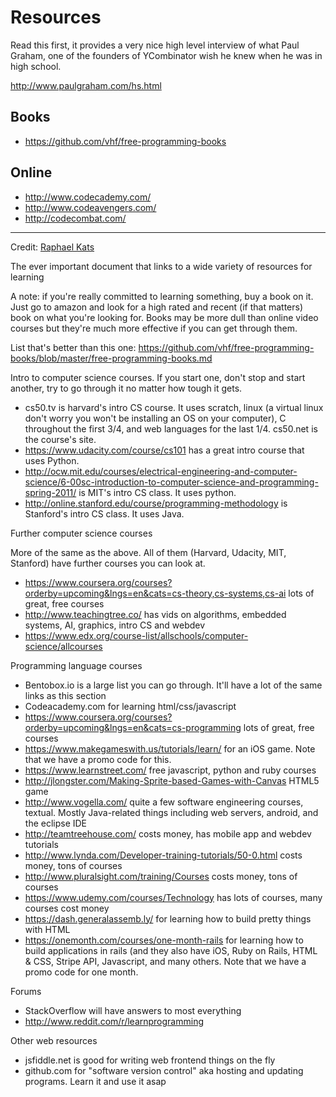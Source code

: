 # Resources

Read this first, it provides a very nice high level interview of what 
Paul Graham, one of the founders of YCombinator wish he knew when he 
was in high school.

http://www.paulgraham.com/hs.html	

## Books

* https://github.com/vhf/free-programming-books

## Online

* http://www.codecademy.com/
* http://www.codeavengers.com/
* http://codecombat.com/

---

Credit: [Raphael Kats](https://github.com/raphaelrk)

The ever important document that links to a wide variety of resources for learning

A note: if you're really committed to learning something, buy a book on it.
Just go to amazon and look for a high rated and recent (if that matters) book
on what you're looking for. Books may be more dull than online video courses
but they're much more effective if you can get through them.

List that's better than this one:
https://github.com/vhf/free-programming-books/blob/master/free-programming-books.md

Intro to computer science courses. If you start one, don't stop and start
another, try to go through it no matter how tough it gets.

* cs50.tv is harvard's intro CS course. It uses scratch, linux (a virtual linux
  don't worry you won't be installing an OS on your computer), C throughout the
  first 3/4, and web languages for the last 1/4. cs50.net is the course's site.
* https://www.udacity.com/course/cs101 has a great intro course that uses
  Python.
* http://ocw.mit.edu/courses/electrical-engineering-and-computer-science/6-00sc-introduction-to-computer-science-and-programming-spring-2011/
  is MIT's intro CS class. It uses python.
* http://online.stanford.edu/course/programming-methodology is Stanford's intro
  CS class. It uses Java.

Further computer science courses

More of the same as the above. All of them (Harvard, Udacity, MIT, Stanford)
have further courses you can look at.

* https://www.coursera.org/courses?orderby=upcoming&lngs=en&cats=cs-theory,cs-systems,cs-ai
  lots of great, free courses
* http://www.teachingtree.co/ has vids on algorithms, embedded systems, AI,
  graphics, intro CS and webdev
* https://www.edx.org/course-list/allschools/computer-science/allcourses

Programming language courses

* Bentobox.io is a large list you can go through. It'll have a lot of the same
  links as this section
* Codeacademy.com for learning html/css/javascript
* https://www.coursera.org/courses?orderby=upcoming&lngs=en&cats=cs-programming
  lots of great, free courses
* https://www.makegameswith.us/tutorials/learn/ for an iOS game. Note that we have a promo code for this.
* https://www.learnstreet.com/ free javascript, python and ruby courses
* http://jlongster.com/Making-Sprite-based-Games-with-Canvas HTML5 game
* http://www.vogella.com/ quite a few software engineering courses, textual.
  Mostly Java-related things including web servers, android, and the eclipse
  IDE
* http://teamtreehouse.com/ costs money, has mobile app and webdev tutorials
* http://www.lynda.com/Developer-training-tutorials/50-0.html costs money, tons
  of courses
* http://www.pluralsight.com/training/Courses costs money, tons of courses
* https://www.udemy.com/courses/Technology has lots of courses, many courses
  cost money
* https://dash.generalassemb.ly/ for learning how to build pretty things with HTML
* https://onemonth.com/courses/one-month-rails for learning how to build applications in rails (and they also have iOS, Ruby on Rails, HTML & CSS, Stripe API, Javascript, and many others. Note that we have a promo code for one month. 

Forums

* StackOverflow will have answers to most everything
* http://www.reddit.com/r/learnprogramming

Other web resources

* jsfiddle.net is good for writing web frontend things on the fly
* github.com for "software version control" aka hosting and updating programs. Learn it and use it asap
